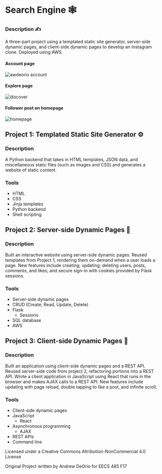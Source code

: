 Search Engine 🕸️
===========================
<h3>Description ✍️</h3>
<p>A three-part project using a templated static site generator, server-side dynamic pages, and client-side dynamic pages to develop an Instagram clone. Deployed using AWS.</p>

<h4>Account page</h4>

![awdeorio account](awdeorio.png)

<h4>Explore page</h4>

![discover](discover.png)

<h4>Follower post on homepage</h4>

![homepage](chicken_post.png)


<h2>Project 1: Templated Static Site Generator ⚙</h2>

<h3>Description</h3>
<p>A Python backend that takes in HTML templates, JSON data, and miscellaneous static files (such as images and CSS) and generates a website of static content.</p>

### Tools
- HTML
- CSS
- Jinja templates
- Python backend
- Shell scripting


<h2>Project 2: Server-side Dynamic Pages 📃</h2>

<h3>Description</h3>
<p>Built an interactive website using server-side dynamic pages. Reused templates from Project 1, rendering them on-demand when a user loads a page. New features include creating; updating; deleting users, posts, comments, and likes; and secure sign-in with cookies provided by Flask sessions.</p>

### Tools
- Server-side dynamic pages
- CRUD (Create, Read, Update, Delete)
- Flask
  - Sessions
- SQL database
- AWS


<h2>Project 3: Client-side Dynamic Pages 📄</h2>

<h3>Description</h3>
<p>Built an application using client-side dynamic pages and a REST API. Reused server-side code from project 2, refactoring portions into a REST API. Wrote a client application in JavaScript using React that runs in the browser and makes AJAX calls to a REST API. New features include updating with page reload, double tapping to like a post, and infinite scroll.</p>

### Tools
- Client-side dynamic pages
- JavaScript
  - React
- Asynchronous programming
  - AJAX
- REST APIs
- Command line


<p>Licensed under a Creative Commons Attribution-NonCommercial 4.0 License</p>
<p>Original Project written by Andrew DeOrio for EECS 485 F17</p>
